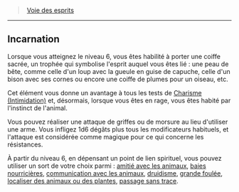 ﻿---
!GenericItem
Name: Incarnation
Id: barbarian_spirits_hd.md#incarnation
ParentLink: barbarian_spirits_hd.md#voie-des-esprits
ParentName: Voie des esprits
NameLevel: 2
Attributes: {}
AttributesDictionary: >+
  {}

---
> [Voie des esprits](hd_barbarian_spirits.md)

---

## Incarnation

Lorsque vous atteignez le niveau 6, vous êtes habilité à porter une coiffe sacrée, un trophée qui symbolise l'esprit auquel vous êtes lié : une peau de bête, comme celle d'un loup avec la gueule en guise de capuche, celle d'un bison avec ses cornes ou encore une coiffe de plumes pour un oiseau, etc.

Cet élément vous donne un avantage à tous les tests de [Charisme (Intimidation)](hd_abilities_charisma_intimidation.md) et, désormais, lorsque vous êtes en rage, vous êtes habité par l'instinct de l'animal.

Vous pouvez réaliser une attaque de griffes ou de morsure au lieu d'utiliser une arme. Vous infligez 1d6 dégâts plus tous les modificateurs habituels, et l'attaque est considérée comme magique pour ce qui concerne les résistances.

À partir du niveau 6, en dépensant un point de lien spirituel, vous pouvez utiliser un sort de votre choix parmi : [amitié avec les animaux](hd_spells_amitie_avec_les_animaux.md), [baies nourricières](hd_spells_baies_nourricieres.md), [communication avec les animaux](hd_spells_communication_avec_les_animaux.md), [druidisme](hd_spells_druidisme.md), [grande foulée](hd_spells_grande_foulee.md), [localiser des animaux ou des plantes](hd_spells_localiser_des_animaux_ou_des_plantes.md), [passage sans trace](hd_spells_passage_sans_trace.md).

